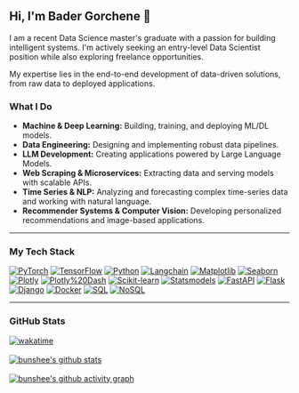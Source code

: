 ## Hi, I'm Bader Gorchene 👋

I am a recent Data Science master's graduate with a passion for building intelligent systems. I'm actively seeking an entry-level Data Scientist position while also exploring freelance opportunities.

My expertise lies in the end-to-end development of data-driven solutions, from raw data to deployed applications.

### What I Do

* **Machine & Deep Learning:** Building, training, and deploying ML/DL models.
* **Data Engineering:** Designing and implementing robust data pipelines.
* **LLM Development:** Creating applications powered by Large Language Models.
* **Web Scraping & Microservices:** Extracting data and serving models with scalable APIs.
* **Time Series & NLP:** Analyzing and forecasting complex time-series data and working with natural language.
* **Recommender Systems & Computer Vision:** Developing personalized recommendations and image-based applications.

---

### My Tech Stack

[![PyTorch](https://img.shields.io/badge/PyTorch-EE4B2B?style=for-the-badge&logo=pytorch&logoColor=white)](https://pytorch.org/)
[![TensorFlow](https://img.shields.io/badge/TensorFlow-FF6F00?style=for-the-badge&logo=tensorflow&logoColor=white)](https://www.tensorflow.org/)
[![Python](https://img.shields.io/badge/Python-3776AB?style=for-the-badge&logo=python&logoColor=white)](https://www.python.org/)
[![Langchain](https://img.shields.io/badge/Langchain-007bff?style=for-the-badge&logo=langchain&logoColor=white)](https://www.langchain.com/)
[![Matplotlib](https://img.shields.io/badge/Matplotlib-blue?style=for-the-badge&logo=matplotlib&logoColor=white)](https://matplotlib.org/)
[![Seaborn](https://img.shields.io/badge/Seaborn-green?style=for-the-badge&logo=seaborn&logoColor=white)](https://seaborn.pydata.org/)
[![Plotly](https://img.shields.io/badge/Plotly-orange?style=for-the-badge&logo=plotly&logoColor=white)](https://plotly.com/)
[![Plotly%20Dash](https://img.shields.io/badge/Plotly%20Dash-purple?style=for-the-badge&logo=dash&logoColor=white)](https://dash.plotly.com/)
[![Scikit-learn](https://img.shields.io/badge/Scikit--learn-yellow?style=for-the-badge&logo=scikit-learn&logoColor=black)](https://scikit-learn.org/)
[![Statsmodels](https://img.shields.io/badge/Statsmodels-red?style=for-the-badge&logo=statsmodels&logoColor=white)](https://www.statsmodels.org/stable/index.html)
[![FastAPI](https://img.shields.io/badge/FastAPI-009688?style=for-the-badge&logo=fastapi&logoColor=white)](https://fastapi.tiangolo.com/)
[![Flask](https://img.shields.io/badge/Flask-000000?style=for-the-badge&logo=flask&logoColor=white)](https://flask.palletsprojects.com/)
[![Django](https://img.shields.io/badge/Django-092E20?style=for-the-badge&logo=django&logoColor=white)](https://www.djangoproject.com/)
[![Docker](https://img.shields.io/badge/Docker-2496ED?style=for-the-badge&logo=docker&logoColor=white)](https://www.docker.com/)
[![SQL](https://img.shields.io/badge/SQL-386641?style=for-the-badge&logo=sqlite&logoColor=white)](https://en.wikipedia.org/wiki/SQL)
[![NoSQL](https://img.shields.io/badge/NoSQL-E65100?style=for-the-badge&logo=mongodb&logoColor=white)](https://en.wikipedia.org/wiki/NoSQL)

---

### GitHub Stats

[![wakatime](https://wakatime.com/badge/user/YOUR-WAKATIME-ID/badge.svg)](https://wakatime.com/@YOUR-WAKATIME-ID)
<br></br>
[![bunshee's github stats](https://github-profile-summary-cards.vercel.app/api/cards/profile-details?username=bunshee)](https://github.com/bunshee)
<br></br>
[![bunshee's github activity graph](https://github-readme-activity-graph.vercel.app/graph?username=bunshee&theme=react-dark)](https://github.com/ashish-sharma-27/github-readme-activity-graph)
